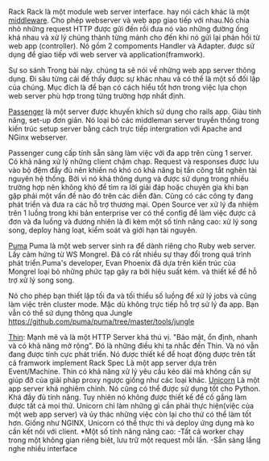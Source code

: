 Rack
Rack là một module web server interface. hay nói cách khác là một [middleware](https://vi.wikipedia.org/wiki/Middleware). Cho phép webserver và web app giao tiếp với nhau.Nó chia nhỏ những request HTTP được gửi đến rồi đưa nó vào những đường ống khá nhau và xử lý chúng thành từng mảnh cho đến khi nó gửi lại phản hồi từ web app (controller).
Nó gồm 2 compoments Handler và Adapter. được sử dụng để giao tiếp với web server và application(framwork).

Sự so sánh
Trong bài này. chúng ta sẽ nói về những web app server thông dụng. Đi sâu từng cái đề thấy được sự khác nhau và có thể là một số đối lập của chúng. Mục đích là để bạn có cách hiểu tốt hơn trong việc lựa chọn web server phù hợp trong từng trường hợp nhất định.

[Passenger](https://github.com/phusion/passenger) là một server được khuyến khích sử dụng cho rails app.
Giàu tính năng, set-up đơn giản. Nó loại bỏ các middleman server truyền thống trong kiến trúc setup server bằng cách trực tiếp intergration với Apache and NGinx webserver.

Passenger cung cấp tính sẵn sàng làm việc với đa app trên cùng 1 server. Có khả năng xử lý những client chậm chạp. Request và responses được lưu vào bộ đệm đầy đủ nên khiến nó khó có khả năng bị tấn công tắt nghẽn tài nguyên hệ thống.
Bởi vì nó khá thông dụng và được sử dụng trong nhiều trường hợp nên không khó để tìm ra lời giải đáp hoặc chuyên gia khi bạn gặp phải một vấn đề nào đó trên các diễn đàn. Cũng có các công ty đang phát triển và đưa ra các hỗ trợ thương mại.
Open Source ver xử lý đa nhiệm trên 1 luồng trong khi bản enterprise ver có thể config để làm việc được cả đơn và đa luồng và đương nhiên là đi kèm một số tính nâng cao: xử lý song song, deploy hàng loạt, kiểm soát và giới hạn tài nguyên.

[Puma](https://github.com/puma/puma)
  Puma là một web server sinh ra để dành riêng cho Ruby web server.  Lấy cảm hứng từ WS Mongrel.
Đã có rất nhiều sự thay đổi trong quá trình phát triển.Puma's developer, Evan Phoenix đã dựa trên kiến trúc của Mongrel loại bỏ những phức tạp gây ra bởi hiệu suất kém. và thiết kế để hỗ trợ xử lý song song.

  Nó cho phép bạn thiết lập tối đa và tối thiểu số luồng để xử lý jobs và cũng làm việc trên cluster mode.
Mặc dù không trực tiếp hỗ trợ sử lý đa app. Bạn vẫn có thể sử dụng thông qua Jungle https://github.com/puma/puma/tree/master/tools/jungle

[Thin](https://github.com/macournoyer/thin): Mạnh mẽ và là một HTTP Server khá thú vị.
  "Bảo mật, ổn định, nhanh và có khả năng mở rộng". Đó là những điều khi ta nhắc đến Thin. Và nó vẫn đang được tính cực phát triển. Nó được thiết kế để hoạt động được trên tất cả framwork implement Rack Spec
Là một app server dựa trên Event/Machine. Thin có khả năng xử lý yêu cầu kéo dài mà không cần sự giúp đỡ của giải pháp proxy ngược giống như các loại khác.
[Unicorn](https://github.com/defunkt/unicorn)
  Là một app server khá nghiêm chỉnh. Nó cũng có thể được sử dụng tốt cho Python. Khá đầy đủ tính năng. Tuy nhiên nó không được thiết kế để cố gắng làm được tất cả mọi thứ. Unicorn chỉ làm những gì cần phải thực hiện(việc của một web app server) và ủy thác những việc còn lại cho thứ có thể làm tốt hơn.
Giống như NGINX, Unicorn có thể thực thi và deploy ứng dụng mà ko cần kết nối với client.
*Một số tính năng nâng cao:
-Tất cả worker chạy trong một không gian riêng biêt, lưu trữ một request mỗi lần.
-Sẵn sàng lắng nghe nhiều interface


 
































